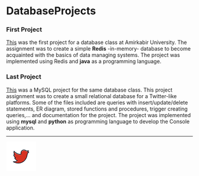 # DatabaseProjects
### First Project
[This](https://github.com/neginkheirmand/DatabaseProjects/tree/master/1) was the first project for a database class at Amirkabir University. The assignment was to create a simple **Redis** -in-memory- database to become acquainted with the basics of data managing systems. The project was implemented using Redis and **java** as a programming language.


### Last Project

[This](https://github.com/neginkheirmand/DatabaseProjects/tree/master/2_Canary%20Project) was a MySQL project for the same database class. This project assignment was to create a small relational database for a Twitter-like platforms. Some of the files included are queries with insert/update/delete statements, ER diagram, stored functions and procedures, trigger creating queries,... and documentation for the project.
The project was implemented using **mysql** and **python** as programming language to develop the Console application.

---
[1]: https://github.com/neginkheirmand/DatabaseProjects/tree/master/2_Canary%20Project
[![github](https://github.com/neginkheirmand/DatabaseProjects/blob/master/2_Canary%20Project/doc/red%20twittering%20bird%20icon.png?raw=true)][1]
